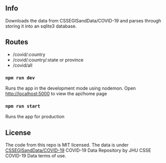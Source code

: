 ## Info
Downloads the data from CSSEGISandData/COVID-19 and parses through storing it into an sqlite3 database.

## Routes
- /covid/:country
- /covid/:country/:state or province
- /covid/all

### `npm run dev`
Runs the app in the development mode using nodemon.
Open [http://localhost:5000](http://localhost:5000) to view the api/home page

### `npm run start`
Runs the app for production

## License
The code from this repo is MIT licensed.
The data is under [CSSEGISandData/COVID-19](https://github.com/CSSEGISandData/COVID-19) COVID-19 Data Repository by JHU CSSE COVID-19 Data terms of use.